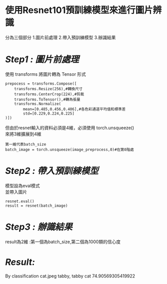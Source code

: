 # 使用Resnet101預訓練模型來進行圖片辨識
分為三個部分
1.圖片前處理
2.帶入預訓練模型
3.辦識結果

# _Step1 : 圖片前處理_
使用 transforms 將圖片轉為 Tensor 形式  
    
    prepocess = transforms.Compose([
        transforms.Resize(256),#轉換尺寸
        transforms.CenterCrop(224),#剪裁
        transforms.ToTensor(),#轉為張量
        transforms.Normalize(
            mean=[0.485,0.456,0.406],#各色彩通道平均值和標準差
            std=[0.229,0.224,0.225]
    )])
但由於resnet輸入的資料必須是4維，必須使用 torch.unsqueeze()  
來將3維擴展到4維    
    
    第一維代表batch_size
    batch_image = torch.unsqueeze(image_preprocess,0)#在第0階處

# _Step2 :_ _帶入預訓練模型_
模型設為eval模式  
並帶入圖片
    
    resnet.eval()
    result = resnet(batch_image)

# _Step3 :_ _辦識結果_
result為2維 :第一個為batch_size,第二個為1000類的信心度  

# _Result:_  
By classification cat.jpeg
    tabby, tabby cat 74.90569305419922
